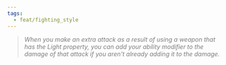 ```yaml
---
tags:
  - feat/fighting_style
---
```

> <span style="color:rgb(125, 125, 125)">*When you make an extra attack as a result of using a weapon that has the Light property, you can add your ability modifier to the damage of that attack if you aren't already adding it to the damage.*</span> 
